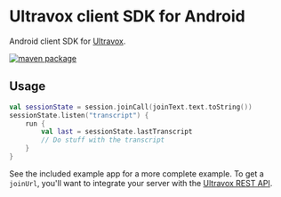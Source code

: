# Ultravox client SDK for Android

Android client SDK for [Ultravox](https://ultravox.ai).

[![maven package](https://img.shields.io/maven-central/v/ai.fixie/ultravox-client-sdk?label=ultravox-client-sdk&color=orange)](https://central.sonatype.com/artifact/ai.fixie/ultravox-client-sdk)

## Usage

```kotlin
val sessionState = session.joinCall(joinText.text.toString())
sessionState.listen("transcript") {
    run {
        val last = sessionState.lastTranscript
        // Do stuff with the transcript
    }
}
```

See the included example app for a more complete example. To get a `joinUrl`, you'll want to
integrate your server with the [Ultravox REST API](https://fixie-ai.github.io/ultradox/).

